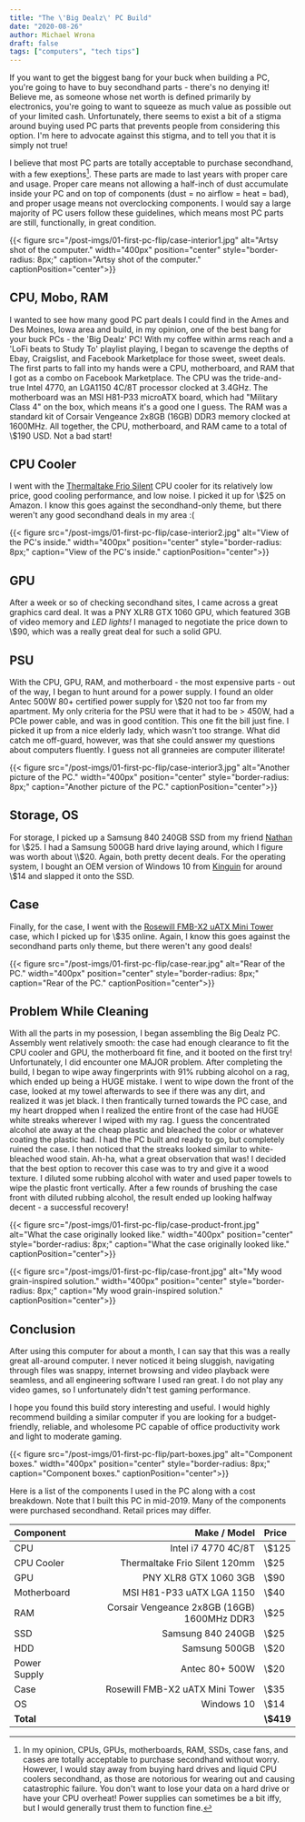 ```yaml
---
title: "The \'Big Dealz\' PC Build"
date: "2020-08-26"
author: Michael Wrona
draft: false
tags: ["computers", "tech tips"]
---
```


If you want to get the biggest bang for your buck when building a PC, you're going to have to buy secondhand parts - there's no denying it! Believe me, as someone whose net worth is defined primarily by electronics, you're going to want to squeeze as much value as possible out of your limited cash. Unfortunately, there seems to exist a bit of a stigma around buying used PC parts that prevents people from considering this option. I'm here to advocate against this stigma, and to tell you that it is simply not true!

I believe that most PC parts are totally acceptable to purchase secondhand, with a few exeptions[^1]. These parts are made to last years with proper care and usage. Proper care means not allowing a half-inch of dust accumulate inside your PC and on top of components (dust = no airflow = heat = bad), and proper usage means not overclocking components. I would say a large majority of PC users follow these guidelines, which means most PC parts are still, functionally, in great condition.

{{< figure src="/post-imgs/01-first-pc-flip/case-interior1.jpg" alt="Artsy shot of the computer."
width="400px" position="center" style="border-radius: 8px;"
caption="Artsy shot of the computer." captionPosition="center">}}

## CPU, Mobo, RAM

I wanted to see how many good PC part deals I could find in the Ames and Des Moines, Iowa area and build, in my opinion, one of the best bang for your buck PCs - the 'Big Dealz' PC! With my coffee within arms reach and a 'LoFi beats to Study To' playlist playing, I began to scavenge the depths of Ebay, Craigslist, and Facebook Marketplace for those sweet, sweet deals. The first parts to fall into my hands were a CPU, motherboard, and RAM that I got as a combo on Facebook Marketplace. The CPU was the tride-and-true Intel 4770, an LGA1150 4C/8T processor clocked at 3.4GHz. The motherboard was an MSI H81-P33 microATX board, which had "Military Class 4" on the box, which means it's a good one I guess. The RAM was a standard kit of Corsair Vengeance 2x8GB (16GB) DDR3 memory clocked at 1600MHz. All together, the CPU, motherboard, and RAM came to a total of \\$190 USD. Not a bad start!

## CPU Cooler

I went with the [Thermaltake Frio Silent](https://www.amazon.com/gp/product/B00TUKLAHI/ref=ppx_yo_dt_b_asin_title_o00_s00?ie=UTF8&psc=1) CPU cooler for its relatively low price, good cooling performance, and low noise. I picked it up for \\$25 on Amazon. I know this goes against the secondhand-only theme, but there weren't any good secondhand deals in my area :(

{{< figure src="/post-imgs/01-first-pc-flip/case-interior2.jpg" alt="View of the PC's inside."
width="400px" position="center" style="border-radius: 8px;"
caption="View of the PC's inside." captionPosition="center">}}

## GPU

After a week or so of checking secondhand sites, I came across a great graphics card deal. It was a PNY XLR8 GTX 1060 GPU, which featured 3GB of video memory and _LED lights!_ I managed to negotiate the price down to \\$90, which was a really great deal for such a solid GPU.

## PSU

With the CPU, GPU, RAM, and motherboard - the most expensive parts - out of the way, I began to hunt around for a power supply. I found an older Antec 500W 80+ certified power supply for \\$20 not too far from my apartment. My only criteria for the PSU were that it had to be > 450W, had a PCIe power cable, and was in good contition. This one fit the bill just fine. I picked it up from a nice elderly lady, which wasn't too strange. What did catch me off-guard, however, was that she could answer my questions about computers fluently. I guess not all granneies are computer illiterate!

{{< figure src="/post-imgs/01-first-pc-flip/case-interior3.jpg" alt="Another picture of the PC."
width="400px" position="center" style="border-radius: 8px;"
caption="Another picture of the PC." captionPosition="center">}}

## Storage, OS

For storage, I picked up a Samsung 840 240GB SSD from my friend [Nathan](https://nathanv.me/) for \\$25. I had a Samsung 500GB hard drive laying around, which I figure was worth about \\$20. Again, both pretty decent deals. For the operating system, I bought an OEM version of Windows 10 from [Kinguin](https://www.kinguin.net/) for around \\$14 and slapped it onto the SSD.

## Case

Finally, for the case, I went with the [Rosewill FMB-X2 uATX Mini Tower](https://pcpartpicker.com/product/bHm323/rosewill-fbm-x2-microatx-mini-tower-case-fbm-x2) case, which I picked up for \\$35 online. Again, I know this goes against the secondhand parts only theme, but there weren't any good deals!

{{< figure src="/post-imgs/01-first-pc-flip/case-rear.jpg" alt="Rear of the PC."
width="400px" position="center" style="border-radius: 8px;"
caption="Rear of the PC." captionPosition="center">}}

## Problem While Cleaning

With all the parts in my posession, I began assembling the Big Dealz PC. Assembly went relatively smooth: the case had enough clearance to fit the CPU cooler and GPU, the motherboard fit fine, and it booted on the first try! Unfortunately, I did encounter one MAJOR problem. After completing the build, I began to wipe away fingerprints with 91% rubbing alcohol on a rag, which ended up being a HUGE mistake. I went to wipe down the front of the case, looked at my towel afterwards to see if there was any dirt, and realized it was jet black. I then frantically turned towards the PC case, and my heart dropped when I realized the entire front of the case had HUGE white streaks wherever I wiped with my rag. I guess the concentrated alcohol ate away at the cheap plastic and bleached the color or whatever coating the plastic had. I had the PC built and ready to go, but completely ruined the case. I then noticed that the streaks looked similar to white-bleached wood stain. Ah-ha, what a great observation that was! I decided that the best option to recover this case was to try and give it a wood texture. I diluted some rubbing alcohol with water and used paper towels to wipe the plastic front vertically. After a few rounds of brushing the case front with diluted rubbing alcohol, the result ended up looking halfway decent - a successful recovery!

{{< figure src="/post-imgs/01-first-pc-flip/case-product-front.jpg" alt="What the case originally looked like."
width="400px" position="center" style="border-radius: 8px;"
caption="What the case originally looked like." captionPosition="center">}}

{{< figure src="/post-imgs/01-first-pc-flip/case-front.jpg" alt="My wood grain-inspired solution."
width="400px" position="center" style="border-radius: 8px;"
caption="My wood grain-inspired solution." captionPosition="center">}}

## Conclusion

After using this computer for about a month, I can say that this was a really great all-around computer. I never noticed it being sluggish, navigating through files was snappy, internet browsing and video playback were seamless, and all engineering software I used ran great. I do not play any video games, so I unfortunately didn't test gaming performance.

I hope you found this build story interesting and useful. I would highly recommend building a similar computer if you are looking for a budget-friendly, reliable, and wholesome PC capable of office productivity work and light to moderate gaming.

{{< figure src="/post-imgs/01-first-pc-flip/part-boxes.jpg" alt="Component boxes."
width="400px" position="center" style="border-radius: 8px;"
caption="Component boxes." captionPosition="center">}}

Here is a list of the components I used in the PC along with a cost breakdown. Note that I built this PC in mid-2019. Many of the components were purchased secondhand. Retail prices may differ.

Component | Make / Model | Price |
:---          | ---: | :- |
| CPU           | Intel i7 4770 4C/8T | \\$125 |
| CPU Cooler    | Thermaltake Frio Silent 120mm | \\$25 |
| GPU           | PNY XLR8 GTX 1060 3GB | \\$90 |
| Motherboard   | MSI H81-P33 uATX LGA 1150 | \\$40 |
| RAM           | Corsair Vengeance 2x8GB (16GB) 1600MHz DDR3 | \\$25 |
| SSD           | Samsung 840 240GB | \\$25 |
| HDD           | Samsung 500GB | \\$20 |
| Power Supply  | Antec 80+ 500W | \\$20 |
| Case          | Rosewill FMB-X2 uATX Mini Tower | \\$35 |
| OS            | Windows 10 | \\$14 |
| **Total**         |  | **\\$419** |

[^1]: In my opinion, CPUs, GPUs, motherboards, RAM, SSDs, case fans, and cases are totally acceptable to purchase secondhand without worry. However, I would stay away from buying hard drives and liquid CPU coolers secondhand, as those are notorious for wearing out and causing catastrophic failure. You don't want to lose your data on a hard drive or have your CPU overheat! Power supplies can sometimes be a bit iffy, but I would generally trust them to function fine.
